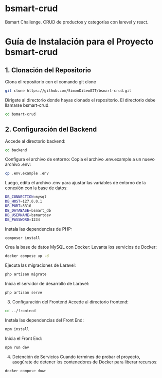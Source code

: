 # bsmart-crud
Bsmart Challenge. CRUD de productos y categorías con larevel y react.

# Guía de Instalación para el Proyecto bsmart-crud

## 1. Clonación del Repositorio
Clona el repositorio con el comando git clone

```bash
git clone https://github.com/SimonDiLeoGIT/bsmart-crud.git
```

Dirígete al directorio donde hayas clonado el repositorio. 
El directorio debe llamarse bsmart-crud.

```bash
cd bsmart-crud
```

## 2. Configuración del Backend
Accede al directorio backend:

```bash
cd backend
```
Configura el archivo de entorno:
Copia el archivo .env.example a un nuevo archivo .env:

```bash
cp .env.example .env
```

Luego, edita el archivo .env para ajustar las variables de entorno de la conexión con la base de datos:

```bash
DB_CONNECTION=mysql
DB_HOST=127.0.0.1
DB_PORT=3310
DB_DATABASE=bsmart_db
DB_USERNAME=bsmartdev
DB_PASSWORD=1234
```

Instala las dependencias de PHP:

```bash
composer install
```

Crea la base de datos MySQL con Docker:
Levanta los servicios de Docker:

```bash
docker compose up -d
```

Ejecuta las migraciones de Laravel:

```bash
php artisan migrate
```

Inicia el servidor de desarrollo de Laravel:

```bash
php artisan serve
```

3. Configuración del Frontend
Accede al directorio frontend:

```bash
cd ../frontend
```

Instala las dependencias del Front End:

```bash
npm install
```

Inicia el Front End:

```bash
npm run dev
```

4. Detención de Servicios
Cuando termines de probar el proyecto, asegúrate de detener los contenedores de Docker para liberar recursos:

```bash
docker compose down
```
